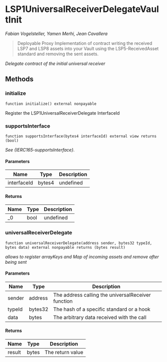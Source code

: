 # LSP1UniversalReceiverDelegateVaultInit

*Fabian Vogelsteller, Yamen Merhi, Jean Cavallera*

> Deployable Proxy Implementation of contract writing the received LSP7 and LSP8 assets into your Vault using        the LSP5-ReceivedAsset standard and removing the sent assets.



*Delegate contract of the initial universal receiver*

## Methods

### initialize

```solidity
function initialize() external nonpayable
```

Register the LSP1UniversalReceiverDelegate InterfaceId




### supportsInterface

```solidity
function supportsInterface(bytes4 interfaceId) external view returns (bool)
```



*See {IERC165-supportsInterface}.*

#### Parameters

| Name | Type | Description |
|---|---|---|
| interfaceId | bytes4 | undefined

#### Returns

| Name | Type | Description |
|---|---|---|
| _0 | bool | undefined

### universalReceiverDelegate

```solidity
function universalReceiverDelegate(address sender, bytes32 typeId, bytes data) external nonpayable returns (bytes result)
```



*allows to register arrayKeys and Map of incoming assets and remove after being sent*

#### Parameters

| Name | Type | Description |
|---|---|---|
| sender | address | The address calling the universalReceiver function
| typeId | bytes32 | The hash of a specific standard or a hook
| data | bytes | The arbitrary data received with the call

#### Returns

| Name | Type | Description |
|---|---|---|
| result | bytes | The return value




